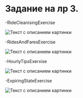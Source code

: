 # Задание на лр 3.

-RideCleanisingExercise

![Текст с описанием картинки](/images/RideCleansing.png)

-RidesAndFaresExercise

![Текст с описанием картинки](/images/randf.png)

-HourlyTipsExerxise

![Текст с описанием картинки](/images/Hourly.png)

-ExpiringStateExercise

![Текст с описанием картинки](/images/expiring.png)
